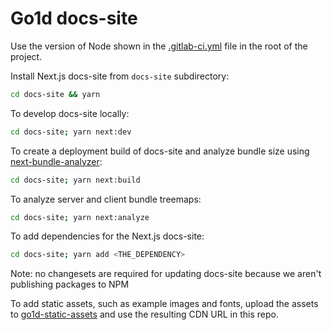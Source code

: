 # Go1d docs-site

Use the version of Node shown in the [.gitlab-ci.yml](./.gitlab-ci.yml) file in the root of the project.

Install Next.js docs-site from `docs-site` subdirectory:

```sh
cd docs-site && yarn
```

To develop docs-site locally:

```sh
cd docs-site; yarn next:dev
```

To create a deployment build of docs-site and analyze bundle size using [next-bundle-analyzer](https://github.com/vercel/next.js/tree/canary/packages/next-bundle-analyzer):

```sh
cd docs-site; yarn next:build
```

To analyze server and client bundle treemaps:

```sh
cd docs-site; yarn next:analyze
```

To add dependencies for the Next.js docs-site:

```sh
cd docs-site; yarn add <THE_DEPENDENCY>
```

Note: no changesets are required for updating docs-site because we aren't publishing packages to NPM

To add static assets, such as example images and fonts, upload the assets to [go1d-static-assets](https://code.go1.com.au/go1d/go1d-static-assets) and use the resulting CDN URL in this repo.

